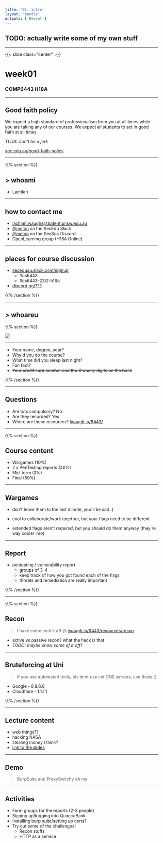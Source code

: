 ```yaml
---
title: '01: intro'
layout: 'bundle'
outputs: ['Reveal']
---
```


## TODO: actually write some of my own stuff

---

{{< slide class="center" >}}

# week01

### COMP6443 H18A

---

## Good faith policy

We expect a high standard of professionalism from you at all times while you are taking any of our courses. We expect all students to act in good faith at all times

_TLDR: Don't be a jerk_

[sec.edu.au/good-faith-policy](https://sec.edu.au/good-faith-policy)

---

{{% section %}}

## > whoami

-   Lachlan

---

## how to contact me

-   lachlan.waugh@student.unsw.edu.au
-   [@melon]() on the SecEdu Slack
-   [@melon]() on the SecSoc Discord
-   OpenLearning group (H18A Online)

---

## places for course discussion

-   [seceduau.slack.com/signup](https://seceduau.slack.com/signup)
    -   #cs6443
    -   #cs6443-22t2-h16a
-   [discord.gg/???]()

{{% /section %}}

---

## > whoareu

{{% section %}}

![](../img/week01/icebreaker.jpg)

---

-   Your name, degree, year?
-   Why'd you do the course?
-   What time did you sleep last night?
-   Fun fact?
-   ~~Your credit card number and the 3 wacky digits on the back~~

{{% /section %}}

---

## Questions

-   Are tuts compulsory? No
-   Are they recorded? Yes
-   Where are these resources? [lwaugh.io/6443/]()

---

{{% section %}}

## Course content

-   Wargames (10%)
-   2 x PenTesting reports (40%)
-   Mid-term (0%)
-   Final (50%)

---

## Wargames

-   don't leave them to the last minute, you'll be sad :(

-   cool to collaborate/work together, but your flags need to be different.

-   extended flags aren't _required_, but you should do them anyway (they're way cooler imo)

---

## Report

-   pentesting / vulnerability report
    -   groups of 3-4
    -   keep track of how you got found each of the flags
    -   threats and remediation are really important

{{% /section %}}

---

{{% section %}}

## Recon

> I have some cool stuff @ [lwaugh.io/6443/resources/recon]()

-   active vs passive recon? what the heck is that
-   _TODO: maybe show some of it off?_

---

## Bruteforcing at Uni

> if you use automated tools, pls dont use uni DNS servers, use these :)

-   Google - 8.8.8.8
-   Cloudflare - 1.1.1.1

{{% /section %}}

---

## Lecture content

-   web things??
-   hacking NASA
-   stealing money i think?
-   [link to the slides](https://view.officeapps.live.com/op/view.aspx?src=https%3A%2F%2Fmedia%2Eopenlearning%2Ecom%3A443%2FYeBDzZwyMePLbywk2UP9dScLxXrwUC68zPH4RxzXBivAM6tgYStqQKaYd75sPJuo%2E1653952985%2FCOMP6443%5FWeek%5F1%5Fv1%2E1%2Epptx&wdSlideId=256&wdModeSwitchTime=1654101511864)

---

## Demo

> BurpSuite and ProxySwitchy oh my

---

## Activities

-   Form groups for the reports (2-3 people)
-   Signing up/logging into QuoccaBank
-   Installing burp suite/setting up certs?
-   Try out some of the challenges!
    -   Recon stuffs
    -   HTTP as a service
